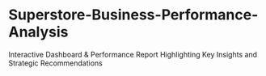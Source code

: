 # Superstore-Business-Performance-Analysis
Interactive Dashboard &amp; Performance Report Highlighting Key Insights and Strategic Recommendations
